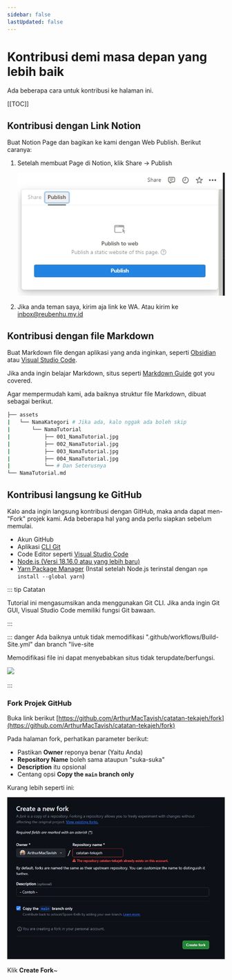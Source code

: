 ```yaml
---
sidebar: false
lastUpdated: false
---
```

# Kontribusi demi masa depan yang lebih baik

Ada beberapa cara untuk kontribusi ke halaman ini.

[[TOC]]

## Kontribusi dengan Link Notion

Buat Notion Page dan bagikan ke kami dengan Web Publish. Berikut caranya:

1. Setelah membuat Page di Notion, klik Share -> Publish

    ![](/assets/contribute/001_contribute.jpg)

2. Jika anda teman saya, kirim aja link ke WA. Atau kirim ke [inbox@reubenhu.my.id](mailto:inbox@reubenhu.my.id)

## Kontribusi dengan file Markdown

Buat Markdown file dengan aplikasi yang anda inginkan, seperti [Obsidian](https://obsidian.md/) atau [Visual Studio Code](https://code.visualstudio.com/).

Jika anda ingin belajar Markdown, situs seperti [Markdown Guide](https://www.markdownguide.org/) got you covered.

Agar mempermudah kami, ada baiknya struktur file Markdown, dibuat sebagai berikut.

``` sh
├── assets
|   └── NamaKategori # Jika ada, kalo nggak ada boleh skip
|       └── NamaTutorial
|           ├── 001_NamaTutorial.jpg
|           ├── 002_NamaTutorial.jpg
|           ├── 003_NamaTutorial.jpg
|           ├── 004_NamaTutorial.jpg
|           └── # Dan Seterusnya
└── NamaTutorial.md
```

## Kontribusi langsung ke GitHub

Kalo anda ingin langsung kontribusi dengan GitHub, maka anda dapat men-"Fork" projek kami. Ada beberapa hal yang anda perlu siapkan sebelum memulai.

- Akun GitHub
- Aplikasi [CLI Git](https://git-scm.com/downloads/)
- Code Editor seperti [Visual Studio Code](https://code.visualstudio.com/)
- [Node.js (Versi 18.16.0 atau yang lebih baru)](https://nodejs.org/en/download)
- [Yarn Package Manager](https://classic.yarnpkg.com/en/docs/install) (Instal setelah Node.js terinstal dengan `npm install --global yarn`)

::: tip Catatan

Tutorial ini mengasumsikan anda menggunakan Git CLI. Jika anda ingin Git GUI, Visual Studio Code memiliki fungsi Git bawaan.

:::

::: danger Ada baiknya untuk tidak memodifikasi ".github/workflows/Build-Site.yml" dan branch "live-site

Memodifikasi file ini dapat menyebabkan situs tidak terupdate/berfungsi.

![](https://media.giphy.com/media/FWZ1MF7W5sYKZ0Ysho/giphy.gif)

:::

### Fork Projek GitHub

Buka link berikut [https://github.com/ArthurMacTavish/catatan-tekajeh/fork](https://github.com/ArthurMacTavish/catatan-tekajeh/fork)

Pada halaman fork, perhatikan parameter berikut:

- Pastikan **Owner** reponya benar (Yaitu Anda)
- **Repository Name** boleh sama ataupun "suka-suka"
- **Description** itu opsional
- Centang opsi **Copy the `main` branch only**

Kurang lebih seperti ini:

![](/assets/contribute/002_contribute.jpg)

Klik **Create Fork**~